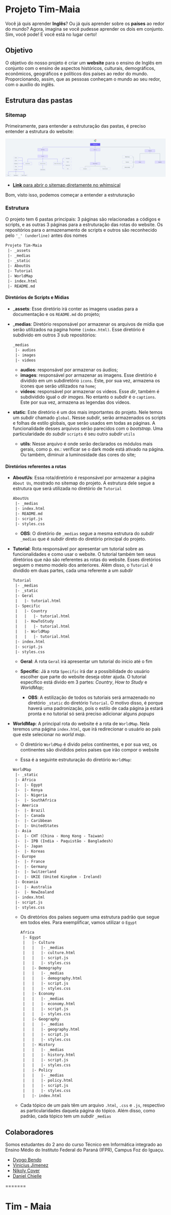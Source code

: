
# Projeto Tim-Maia

Você já quis aprender __Inglês__? Ou já quis aprender sobre os __países__ ao redor do mundo? Agora, imagina se você pudesse aprender os dois em conjunto. Sim, você pode! E você está no lugar certo!

## Objetivo

O objetivo do nosso projeto é criar um __website__ para o ensino de Inglês em conjunto com o ensino de aspectos históricos, culturais, demográficos, econômicos, geográficos e políticos dos países ao redor do mundo. Proporcionando, assim, que as pessoas conheçam o mundo ao seu redor, com o auxílio do inglês.

## Estrutura das pastas

### Sitemap

Primeiramente, para entender a estruturação das pastas, é preciso entender a estrutura do website:

![Paisagem][sitemap]

* [__Link__ para abrir o sitemap diretamente no whimsical][sitemaplink]

Bom, visto isso, podemos começar a entender a estruturação

### Estrutura

O projeto tem 6 pastas principais: 3 páginas são relacionadas a códigos e scripts, e as outras 3 páginas para a estruturação das rotas do website. Os repositórios para o armazenamento de scripts e outros são reconhecido pelo `'_' (underline)` antes dos nomes

```text
Projeto Tim-Maia
 |- _assets
 |- _medias
 |- _static
 |- AboutUs
 |- Tutorial
 |- WorldMap
 |- index.html
 |- README.md
```

#### Diretórios de Scripts e Mídias

* ___assets__: Esse diretório irá conter as imagens usadas para a documentação e os `README.md` do projeto;

* ___medias__: Diretório responsável por armazenar os arquivos de mídia que serão utilizados na pagina home `(index.html)`. Esse diretório é subdivido em outros 3 sub repositórios:

    ```text
    _medias
     |- audios
     |- images
     |- videos
    ```

    * __audios__: responsável por armazenar os áudios;
    * __images__: responsável por armazenar as imagens. Esse diretório é dividido em um subdiretório `icons`. Este, por sua vez, armazena os ícones que serão utilizados na `home`;
    * __videos__: responsável por armazenar os videos. Esse _dir_, também é subdividido igual o _dir images_. No entanto o _subdir_ é o `captions`. Este por sua vez, armazena as legendas dos vídeos.

* __static__: Este diretório é um dos mais importantes do projeto. Nele temos um _subdir_ chamado `global`. Nesse _subdir_, serão armazenados os scripts e folhas de estilo globais, que serão usados em todas as páginas. A funcionalidade desses arquivos serão parecidos com o _bootstrap_. Uma particularidade do _subdir_ `scripts` é seu outro _subdir_ `utils`
    
    * __utils__: Nesse arquivo é onde serão declarados os módulos mais gerais, como p. ex.: verificar se o dark mode está ativado na página. Ou também, diminuir a luminosidade das cores do site;

#### Diretórios referentes a rotas

* __AboutUs__: Essa rota/diretório é responsável por armazenar a página `About Us`, mostrado no sitemap do projeto. A estrutura dele segue a estrutura que será utilizada no diretório de `Tutorial`

    ```text
    AboutUs
     |- _medias
     |- index.html
     |- README.md
     |- script.js
     |- styles.css
    ```

    * __OBS__: O diretório de `_medias` segue a mesma estrutura do _subdir_ `_medias` que é _subdir_ direto do diretório principal do projeto.

* __Tutorial__: Rota responsável por apresentar um tutorial sobre as funcionalidades e como usar o website. O tutorial também tem seus diretórios que não são referentes as rotas do website. Esses diretórios seguem o mesmo modelo dos anteriores. Além disso, o `Tutorial` é dividido em duas partes, cada uma referente a um _subdir_

    ```text
    Tutorial
     |- _medias
     |- _static
     |- Geral
     |   |- tutorial.html
     |- Specific
     |   |- Country
     |   |   |- tutorial.html
     |   |- HowToStudy
     |   |   |- tutorial.html
     |   |- WorldMap
     |   |   |- tutorial.html
     |- index.html
     |- script.js
     |- styles.css
    ```

    * __Geral__: A rota `Geral` irá apresentar um tutorial do inicio até o fim
    * __Specific__: Já a rota `Specific` irá dar a possibilidade do usuário escolher que parte do website deseja obter ajuda. O tutorial específico está divido em 3 partes: _Country_, _How to Study_ e _WorldMap_;

        * __OBS__: A estilização de todos os tutoriais será armazenado no diretório `_static` do diretório `Tutorial`. O motivo disso, é porque haverá uma padronização, pois o estilo de cada página ja estará pronta e no tutorial só será preciso adicionar alguns _popups_

* __WorldMap__: A principal rota do website é a rota de `WorldMap`. Nela teremos uma página `index.html`, que irá redirecionar o usuário ao país que este selecionar no _world map_.

    * O diretório `WorldMap` é divido pelos continentes, e por sua vez, os continentes são divididos pelos países que irão compor o website

    * Essa é a seguinte estruturação do diretório `WorldMap`:

    ```text
    WorldMap
     |- _static
     |- Africa
     |-  |- Egypt
     |-  |- Kenya
     |-  |- Nigeria
     |-  |- SouthAfrica
     |- America
     |-  |- Brazil
     |-  |- Canada
     |-  |- Caribbean
     |-  |- UnitedStates
     |- Asia
     |-  |- CHT (China - Hong Kong - Taiwan)
     |-  |- IPB (India - Paquistão - Bangladesh)
     |-  |- Japan
     |-  |- Koreas
     |- Europe
     |-  |- France
     |-  |- Germany
     |-  |- Switzerland
     |-  |- UKIE (United Kingdom - Ireland)
     |- Oceania
     |-  |- Australia
     |-  |- NewZealand
     |- index.html
     |- script.js
     |- styles.css
    ```

    * Os diretórios dos países seguem uma estrutura padrão que segue em todos eles. Para exemplificar, vamos utilizar o `Egypt`

        ```text
        Africa
         |- Egypt
         |   |- Culture
         |   |   |- _medias
         |   |   |- culture.html
         |   |   |- script.js
         |   |   |- styles.css
         |   |- Demography
         |   |   |- _medias
         |   |   |- demography.html
         |   |   |- script.js
         |   |   |- styles.css
         |   |- Economy
         |   |   |- _medias
         |   |   |- economy.html
         |   |   |- script.js
         |   |   |- styles.css
         |   |- Geography
         |   |   |- _medias
         |   |   |- geography.html
         |   |   |- script.js
         |   |   |- styles.css
         |   |- History
         |   |   |- _medias
         |   |   |- history.html
         |   |   |- script.js
         |   |   |- styles.css
         |   |- Policy
         |   |   |- _medias
         |   |   |- policy.html
         |   |   |- script.js
         |   |   |- styles.css
         |   |- index.html
        ```

    * Cada tópico de um país têm um arquivo `.html`, `.css` e `.js`, respectivo as particularidades daquela página do tópico. Além disso, como padrão, cada tópico tem um _subdir_ `_medias`

## Colaboradores

Somos estudantes do 2 ano do curso Técnico em Informática integrado ao Ensino Médio do Instituto Federal do Paraná (IFPR), Campus Foz do Iguaçu.

* [Dyogo Bendo][dyogogithub]
* [Vinicius Jimenez][viniciusgithub]
* [Nikoly Cover][nikolygithub]
* [Daniel Chielle][danielgithub]

[dyogogithub]: https://github.com/DyogoBendo "DyogoBendo GitHub"
[viniciusgithub]: https://github.com/DyogoBendo "vinniciusJ GitHub"
[nikolygithub]:  https://github.com/KolyCover "KolyCover GitHub"
[danielgithub]:  https://github.com/LeinadRPFI "LeinadRPFI GitHub"

[sitemaplink]: https://whimsical.com/4KkJ2RteCM67tV6mHiDCoU "Abrir diretamente no whimsical"
[sitemap]:_assets/sitemap.png
=======
# Tim - Maia

